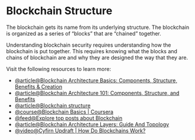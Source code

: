 # Blockchain Structure

The blockchain gets its name from its underlying structure. The blockchain is organized as a series of “blocks” that are “chained” together.

Understanding blockchain security requires understanding how the blockchain is put together. This requires knowing what the blocks and chains of blockchain are and why they are designed the way that they are.

Visit the following resources to learn more:

- [@article@Blockchain Architecture Basics: Components, Structure, Benefits & Creation](https://mlsdev.com/blog/156-how-to-build-your-own-blockchain-architecture)
- [@article@Blockchain Architecture 101: Components, Structure, and Benefits](https://komodoplatform.com/en/academy/blockchain-architecture-101/)
- [@article@Blockchain structure](https://resources.infosecinstitute.com/topic/blockchain-structure/)
- [@course@Blockchain Basics | Coursera](https://www.coursera.org/lecture/blockchain-basics/blockchain-structure-5rj9Z)
- [@feed@Explore top posts about Blockchain](https://app.daily.dev/tags/blockchain?ref=roadmapsh)
- [@article@Blockchain Architecture Layers: Guide And Topology](https://www.cyfrin.io/blog/blockchain-architecture-layers-what-is-it)
- [@video@Cyfirn Updraft | How Do Blockchains Work?](https://updraft.cyfrin.io/courses/blockchain-basics/basics/how-do-blockchains-work?lesson_format=video)
